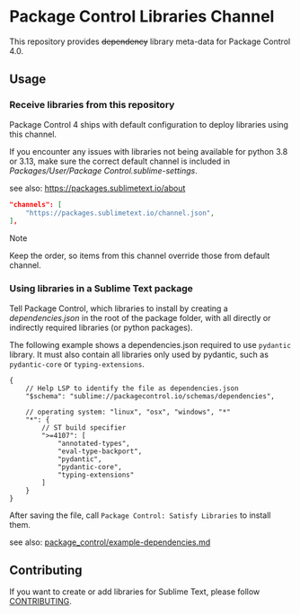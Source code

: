# Package Control Libraries Channel

This repository provides ~~dependency~~ library meta-data for Package Control 4.0.


## Usage

### Receive libraries from this repository

Package Control 4 ships with default configuration to deploy libraries using this channel.

If you encounter any issues with libraries not being available for python 3.8 or 3.13,
make sure the correct default channel is included in _Packages/User/Package Control.sublime-settings_.

see also: https://packages.sublimetext.io/about

```json
"channels": [
	"https://packages.sublimetext.io/channel.json",
],
```

> [!NOTE]
>
> Keep the order, so items from this channel override those from default channel.


### Using libraries in a Sublime Text package

Tell Package Control, which libraries to install by 
creating a _dependencies.json_ in the root of the package folder,
with all directly or indirectly required libraries (or python packages).

The following example shows a dependencies.json required to use `pydantic` library.
It must also contain all libraries only used by pydantic, such as `pydantic-core` or `typing-extensions`.

```jsonc
{
	// Help LSP to identify the file as dependencies.json
	"$schema": "sublime://packagecontrol.io/schemas/dependencies",

	// operating system: "linux", "osx", "windows", "*"
	"*": {
		// ST build specifier
		">=4107": [
			"annotated-types",
			"eval-type-backport",
			"pydantic",
			"pydantic-core",
			"typing-extensions"
		]
	}
}
```

After saving the file, call `Package Control: Satisfy Libraries` to install them.

see also: [package_control/example-dependencies.md](https://github.com/wbond/package_control/blob/master/example-dependencies.json)

## Contributing

If you want to create or add libraries for Sublime Text, 
please follow [CONTRIBUTING](CONTRIBUTING.md).
